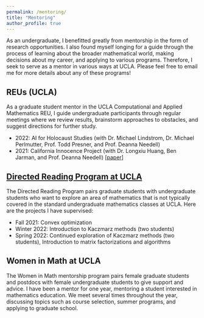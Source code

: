 ```yaml
---
permalink: /mentoring/
title: "Mentoring"
author_profile: true
---
```

As an undergraduate, I benefitted greatly from mentorship in the form of research opportunities. I also found myself longing for a guide through the process of learning about the broader mathematical world, making decisions about my career, and applying to various programs. Therefore, I seek to serve as a mentor in various ways at UCLA. Please feel free to email me for more details about any of these programs!

## REUs (UCLA)
As a graduate student mentor in the UCLA Computational and Applied Mathematics REU, I guide undergraduate participants through regular meetings where we review results, brainstorm approaches to obstacles, and suggest directions for further study.

* 2022: AI for Holocaust Studies (with Dr. Michael Lindstrom, Dr. Michael Perlmutter, Prof. Todd Presner, and Prof. Deanna Needell)
* 2021: California Innocence Project (with Dr. Longxiu Huang, Ben Jarman, and Prof. Deanna Needell) [[paper](/publication/gssnmf)]

## [Directed Reading Program at UCLA](https://www.math.ucla.edu/~drp/)

The Directed Reading Program pairs graduate students with undergraduate students who want to explore an area of mathematics that is not typically covered in the standard undergraduate mathematics classes at UCLA. Here are the projects I have supervised:

* Fall 2021: Convex optimization
* Winter 2022: Introduction to Kaczmarz methods (two students)
* Spring 2022: Continued exploration of Kaczmarz methods (two students), Introduction to matrix factorizations and algorithms

## Women in Math at UCLA

The Women in Math mentorship program pairs female graduate students and postdocs with female undergraduate students to give support and advice. I have been a mentor for one year, mentoring a student interested in mathematics education. We meet several times throughout the year, discussing topics such as course selection, summer programs, and applying to graduate school.
